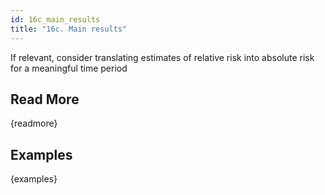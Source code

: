 ```yaml
---
id: 16c_main_results
title: "16c. Main results"
---
```

If relevant, consider translating estimates of relative risk into absolute risk for a meaningful time period


## Read More

{readmore}

## Examples

{examples}